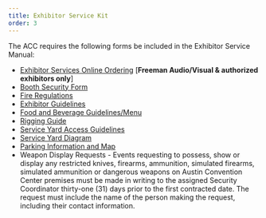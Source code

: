 ```yaml
---
title: Exhibitor Service Kit
order: 3
---
```


The ACC requires the following forms be included in the Exhibitor Service Manual:

- [Exhibitor Services Online Ordering](https://austincc.ungerboeck.com/prod/ungerboeck.cshtml?AppCode=COE&CC=1&OrgCode=10) [**Freeman Audio/Visual & authorized exhibitors only**]
- [Booth Security Form](https://assets.austinconventioncenter.com/2023/ACCD_Exhibitor_Booth_Security_Form-FY20_Rates.pdf)
- [Fire Regulations](/fire_department_regulations)
- [Exhibitor Guidelines](https://assets.austinconventioncenter.com/2023/ACC_Exhibitors_Labor_Charges_Utility-dec-2023.pdf)
- [Food and Beverage Guidelines/Menu](https://assets.austinconventioncenter.com/2023/Booth_Catering_Menu_2023.pdf)
- [Rigging Guide](https://assets.austinconventioncenter.com/2023/accd-rigging-guide-feb-23.pdf)
- [Service Yard Access Guidelines](https://assets.austinconventioncenter.com/2023/ACCD_Event_Security_and_Safety_Rules.pdf)
- [Service Yard Diagram](https://assets.austinconventioncenter.com/2023/ACC_Service_Yard_Diagram.pdf)
- [Parking Information and Map](https://www.austinconventioncenter.com/directions-and-parking/)
- Weapon Display Requests - Events requesting to possess, show or display any restricted knives, firearms, ammunition, simulated firearms, simulated ammunition or dangerous weapons on Austin Convention Center premises must be made in writing to the assigned Security Coordinator thirty-one (31) days prior to the first contracted date. The request must include the name of the person making the request, including their contact information.

